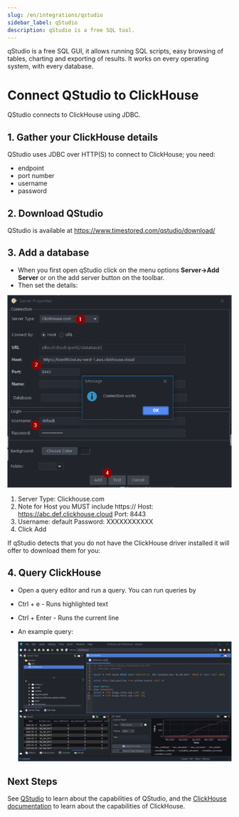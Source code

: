 ```yaml
---
slug: /en/integrations/qstudio
sidebar_label: qStudio
description: qStudio is a free SQL tool.
---
```


qStudio is a free SQL GUI, it allows running SQL scripts, easy browsing of tables, charting and exporting of results. It works on every operating system, with every database.

# Connect QStudio to ClickHouse

QStudio connects to ClickHouse using JDBC. 

## 1. Gather your ClickHouse details

QStudio uses JDBC over HTTP(S) to connect to ClickHouse; you need:

- endpoint
- port number
- username
- password

## 2. Download QStudio

QStudio is available at https://www.timestored.com/qstudio/download/

## 3. Add a database

- When you first open qStudio click on the menu options **Server->Add Server** or on the add server button on the toolbar.
- Then set the details:

![Configure a new database](./images/qstudio-add-connection.png)

1.   Server Type: Clickhouse.com
2.    Note for Host you MUST include https://
    Host: https://abc.def.clickhouse.cloud
    Port: 8443
3.  Username: default
    Password: XXXXXXXXXXX
 4. Click Add

If qStudio detects that you do not have the ClickHouse driver installed it will offer to download them for you:

## 4. Query ClickHouse

- Open a query editor and run a query. You can run queries by 
- Ctrl + e - Runs highlighted text
- Ctrl + Enter - Runs the current line

- An example query:

  ![A sample query](./images/qstudio-running-query.png)

## Next Steps

See [QStudio](https://www.timestored.com/qstudio) to learn about the capabilities of QStudio, and the [ClickHouse documentation](https://clickhouse.com/docs) to learn about the capabilities of ClickHouse.
